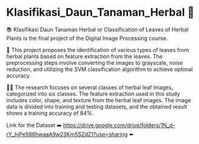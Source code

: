 # Klasifikasi_Daun_Tanaman_Herbal :leaves:

:books: Klasifikasi Daun Tanaman Herbal or Classification of Leaves of Herbal Plants is the final project of the Digital Image Processing course. 

:memo: This project proposes the identification of various types of leaves from herbal plants based on feature extraction from the leaves. The preprocessing steps involve converting the images to grayscale, noise reduction, and utilizing the SVM classification algorithm to achieve optimal accuracy. 

:woman_technologist: The research focuses on several classes of herbal leaf images, categorized into six classes. The feature extraction used in this study includes color, shape, and texture from the herbal leaf images. The image data is divided into training and testing datasets, and the obtained result shows a training accuracy of 84%.

Link for the Dataset :arrow_right: https://drive.google.com/drive/folders/1N_d-rY_hjPe1l86hwaaA9w23Km5SZdZ1?usp=sharing :arrow_left:
